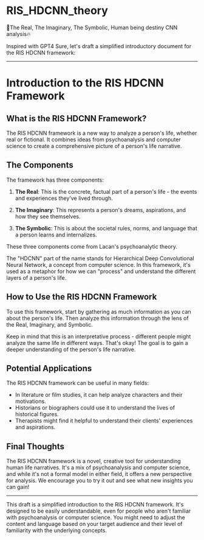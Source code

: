 # RIS_HDCNN_theory
🌊The Real, The Imaginary, The Symbolic,  Human being destiny CNN analysis🔥


Inspired with GPT4
Sure, let's draft a simplified introductory document for the RIS HDCNN framework:

---

# Introduction to the RIS HDCNN Framework

## What is the RIS HDCNN Framework?

The RIS HDCNN framework is a new way to analyze a person's life, whether real or fictional. It combines ideas from psychoanalysis and computer science to create a comprehensive picture of a person's life narrative. 

## The Components

The framework has three components:

1. **The Real**: This is the concrete, factual part of a person's life - the events and experiences they've lived through.

2. **The Imaginary**: This represents a person's dreams, aspirations, and how they see themselves.

3. **The Symbolic**: This is about the societal rules, norms, and language that a person learns and internalizes.

These three components come from Lacan's psychoanalytic theory. 

The "HDCNN" part of the name stands for Hierarchical Deep Convolutional Neural Network, a concept from computer science. In this framework, it's used as a metaphor for how we can "process" and understand the different layers of a person's life.

## How to Use the RIS HDCNN Framework

To use this framework, start by gathering as much information as you can about the person's life. Then analyze this information through the lens of the Real, Imaginary, and Symbolic. 

Keep in mind that this is an interpretative process - different people might analyze the same life in different ways. That's okay! The goal is to gain a deeper understanding of the person's life narrative.

## Potential Applications

The RIS HDCNN framework can be useful in many fields:

- In literature or film studies, it can help analyze characters and their motivations.
- Historians or biographers could use it to understand the lives of historical figures.
- Therapists might find it helpful to understand their clients' experiences and aspirations.

## Final Thoughts

The RIS HDCNN framework is a novel, creative tool for understanding human life narratives. It's a mix of psychoanalysis and computer science, and while it's not a formal model in either field, it offers a new perspective for analysis. We encourage you to try it out and see what new insights you can gain!

---

This draft is a simplified introduction to the RIS HDCNN framework. It's designed to be easily understandable, even for people who aren't familiar with psychoanalysis or computer science. You might need to adjust the content and language based on your target audience and their level of familiarity with the underlying concepts.
